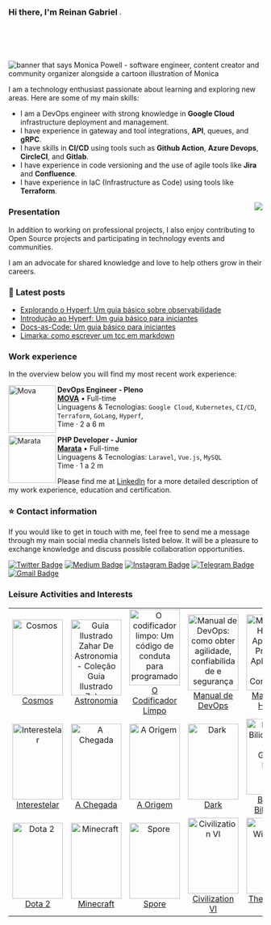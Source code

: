 ### Hi there, I'm Reinan Gabriel <img src="https://media.giphy.com/media/hvRJCLFzcasrR4ia7z/giphy.gif" width="2%">

<img src="https://gitlab.com/reinanhs/reinanhs/-/raw/master/assets/img/header-image.png" alt="banner that says Monica Powell - software engineer, content creator and community organizer alongside a cartoon illustration of Monica">

I am a technology enthusiast passionate about learning and exploring new areas. Here are some of my main skills:

- I am a DevOps engineer with strong knowledge in **Google Cloud** infrastructure deployment and management.
- I have experience in gateway and tool integrations, **API**, queues, and **gRPC**.
- I have skills in **CI/CD** using tools such as **Github Action**, **Azure Devops**, **CircleCI**, and **Gitlab**.
- I have experience in code versioning and the use of agile tools like **Jira** and **Confluence**.
- I have experience in IaC (Infrastructure as Code) using tools like **Terraform**.

<img align='right' src="https://github-readme-stats.vercel.app/api?username=reinanhs&show_icons=true&title_color=4A82B1&text_color=386488&icon_color=4a82b1&bg_color=a1bcd7&cache_seconds=2300">

### Presentation

<p>

In addition to working on professional projects, I also enjoy contributing to Open Source projects and participating in technology events and communities.
<br>

I am an advocate for shared knowledge and love to help others grow in their careers.
</p>

### 📝 Latest posts

- [Explorando o Hyperf: Um guia básico sobre observabilidade](https://medium.com/@reinanhs/explorando-o-hyperf-um-guia-b%C3%A1sico-sobre-observabilidade-1591febfb5c)
- [Introdução ao Hyperf: Um guia básico para iniciantes](https://medium.com/@reinanhs/introdu%C3%A7%C3%A3o-ao-hyperf-um-guia-b%C3%A1sico-para-iniciantes-b5d7dd06b337)
- [Docs-as-Code: Um guia básico para iniciantes](https://medium.com/@reinanhs/docs-as-code-um-guia-b%C3%A1sico-para-iniciantes-b65b1e63b53a)
- [Limarka: como escrever um tcc em markdown](https://youtu.be/zuw0Fo1la2U)

### Work experience

In the overview below you will find my most recent work experience:

[<img align="left" height="94px" width="94px" alt="Mova" src="https://gitlab.com/reinanhs/reinanhs/-/raw/master/assets/img/company/movacredito-logo.jpg"/>](https://mova.vc/)

**DevOps Engineer - Pleno** \
[**MOVA**](https://mova.vc/) • Full-time \
Linguagens & Tecnologias: `Google Cloud`, `Kubernetes`, `CI/CD`, `Terraform`, `GoLang`, `Hyperf`,\
Time · 2 a 6 m
<br/>

[<img align="left" height="94px" width="94px" alt="Marata" src="https://gitlab.com/reinanhs/reinanhs/-/raw/master/assets/img/company/marata-logo.jpg"/>](https://marata.com.br/)

**PHP Developer - Junior** \
[**Marata**](https://marata.com.br/) • Full-time \
Linguagens & Tecnologias: `Laravel`, `Vue.js`, `MySQL`\
Time · 1 a 2 m
<br/>

Please find me at [LinkedIn](https://www.linkedin.com/in/reinanhs/) for a more detailed description of my work experience, education and certification.

### ⭐ Contact information

If you would like to get in touch with me, feel free to send me a message through my main social media channels listed below.
It will be a pleasure to exchange knowledge and discuss possible collaboration opportunities.

<div align="left">

[![Twitter Badge](https://img.shields.io/badge/twitter-%231DA1F2.svg?&style=for-the-badge&logo=twitter&logoColor=white)](https://twitter.com/ReinanGabriel9)
[![Medium Badge](https://img.shields.io/badge/medium-%2312100E.svg?&style=for-the-badge&logo=medium&logoColor=white)](https://medium.com/@reinanhs)
[![Instagram Badge](https://img.shields.io/badge/instagram-%23E4405F.svg?&style=for-the-badge&logo=instagram&logoColor=white)](https://www.instagram.com/reinanhs)
[![Telegram Badge](https://img.shields.io/badge/telegram-1ca0f1?style=for-the-badge&logo=telegram&logoColor=white)](https://t.me/reinanhs)
[![Gmail Badge](https://img.shields.io/badge/gmail-c14438?style=for-the-badge&logo=gmail&logoColor=white)](mailto:reinangabriel1520@gmail.com)

</div>

### Leisure Activities and Interests

<table>
  <tr>
    <td align="center">
      <a href="https://www.amazon.com.br/Cosmos-Carl-Sagan/dp/8535929886">
        <img src="https://gitlab.com/reinanhs/reinanhs/-/raw/master/assets/img/activities/01.jpg" height="150px" width="100px;" alt="Cosmos"/>
      </a>
      <br />
      <a href="https://www.amazon.com.br/Cosmos-Carl-Sagan/dp/8535929886">Cosmos</a>
    </td>
    <td align="center">
      <a href="https://www.amazon.com.br/Guia-Ilustrado-Zahar-Astronomia-Cole%C3%A7%C3%A3o/dp/8571109826">
        <img src="https://gitlab.com/reinanhs/reinanhs/-/raw/master/assets/img/activities/02.jpg" height="150px" width="100px;" alt="Guia Ilustrado Zahar De Astronomia - Coleção Guia Ilustrado Zahar"/>
      </a>
      <br />
      <a href="https://www.amazon.com.br/Guia-Ilustrado-Zahar-Astronomia-Cole%C3%A7%C3%A3o/dp/8571109826">Astronomia</a>
    </td>
    <td align="center">
      <a href="https://www.amazon.com.br/codificador-limpo-conduta-programadores-profissionais/dp/8576086476">
        <img src="https://gitlab.com/reinanhs/reinanhs/-/raw/master/assets/img/activities/03.jpg" height="150px" width="100px;" alt="O codificador limpo: Um código de conduta para programadores profissionais"/>
      </a>
      <br />
      <a href="https://www.amazon.com.br/codificador-limpo-conduta-programadores-profissionais/dp/8576086476">O Codificador Limpo</a>
    </td>
    <td align="center">
      <a href="https://www.amazon.com.br/Manual-DevOps-confiabilidade-organiza%C3%A7%C3%B5es-tecnol%C3%B3gicas/dp/8550802697/">
        <img src="https://gitlab.com/reinanhs/reinanhs/-/raw/master/assets/img/activities/04.jpg" height="150px" width="100px;" alt="Manual de DevOps: como obter agilidade, confiabilidade e segurança em organizações tecnológicas"/>
      </a>
      <br />
      <a href="https://www.amazon.com.br/Manual-DevOps-confiabilidade-organiza%C3%A7%C3%B5es-tecnol%C3%B3gicas/dp/8550802697/">Manual de DevOps</a>
    </td>
    <td align="center">
      <a href="https://www.amazon.com.br/Manual-Hacker-Aplica%C3%A7%C3%B5es-Conhecendo-Utilizadas/dp/857522753X/">
        <img src="https://gitlab.com/reinanhs/reinanhs/-/raw/master/assets/img/activities/06.jpg" height="150px" width="100px;" alt="Manual do Hacker: Aprenda a Proteger Aplicações web Conhecendo as Técnicas de Pentest Utilizadas Pelos Hackers"/>
      </a>
      <br />
      <a href="https://www.amazon.com.br/Manual-Hacker-Aplica%C3%A7%C3%B5es-Conhecendo-Utilizadas/dp/857522753X/">Manual do Hacker</a>
    </td>
  </tr>
  <tr>
    <td align="center">
      <a href="https://play.hbomax.com/page/urn:hbo:page:GYGP7pwQv_ojDXAEAAAFc:type:feature">
        <img src="https://gitlab.com/reinanhs/reinanhs/-/raw/master/assets/img/activities/07.jpg" height="150px" width="100px;" alt="Interestelar"/>
      </a>
      <br />
      <a href="https://play.hbomax.com/page/urn:hbo:page:GYGP7pwQv_ojDXAEAAAFc:type:feature">Interestelar</a>
    </td>
    <td align="center">
      <a href="https://play.google.com/store/movies/details?id=P37B33BLClc">
        <img src="https://gitlab.com/reinanhs/reinanhs/-/raw/master/assets/img/activities/08.jpg" height="150px" width="100px;" alt="A Chegada"/>
      </a>
      <br />
      <a href="https://play.google.com/store/movies/details?id=P37B33BLClc">A Chegada</a>
    </td>
    <td align="center">
      <a href="https://play.google.com/store/movies/details?id=InCsq61G5iw.P">
        <img src="https://gitlab.com/reinanhs/reinanhs/-/raw/master/assets/img/activities/09.jpg" height="150px" width="100px;" alt="A Origem"/>
      </a>
      <br />
      <a href="https://play.google.com/store/movies/details?id=InCsq61G5iw.P">A Origem</a>
    </td>
    <td align="center">
      <a href="https://www.netflix.com/title/80100172">
        <img src="https://gitlab.com/reinanhs/reinanhs/-/raw/master/assets/img/activities/10.jpg" height="150px" width="100px;" alt="Dark"/>
      </a>
      <br />
      <a href="https://www.netflix.com/title/80100172">Dark</a>
    </td>
    <td align="center">
      <a href="https://www.netflix.com/title/81074012">
        <img src="https://gitlab.com/reinanhs/reinanhs/-/raw/master/assets/img/activities/11.jpg" height="150px" width="100px;" alt="Batalha Bilionária: O Caso Google Earth"/>
      </a>
      <br />
      <a href="https://www.netflix.com/title/81074012">Batalha Bilionária</a>
    </td>
  </tr>
  <tr>
    <td align="center">
      <a href="https://www.dota2.com/home">
        <img src="https://gitlab.com/reinanhs/reinanhs/-/raw/master/assets/img/activities/12.jpg" height="150px" width="100px;" alt="Dota 2"/>
      </a>
      <br />
      <a href="https://www.dota2.com/home">Dota 2</a>
    </td>
    <td align="center">
      <a href="https://www.youtube.com/@ReinanHS">
        <img src="https://gitlab.com/reinanhs/reinanhs/-/raw/master/assets/img/activities/14.png" height="150px" width="100px;" alt="Minecraft"/>
      </a>
      <br />
      <a href="https://www.youtube.com/@ReinanHS">Minecraft</a>
    </td>
    <td align="center">
      <a href="https://www.spore.com/">
        <img src="https://gitlab.com/reinanhs/reinanhs/-/raw/master/assets/img/activities/13.jpg" height="150px" width="100px;" alt="Spore"/>
      </a>
      <br />
      <a href="https://www.spore.com/">Spore</a>
    </td>
    <td align="center">
      <a href="https://civilization.com/pt-BR/">
        <img src="https://gitlab.com/reinanhs/reinanhs/-/raw/master/assets/img/activities/15.jpg" height="150px" width="100px;" alt="Civilization VI"/>
      </a>
      <br />
      <a href="https://civilization.com/pt-BR/">Civilization VI</a>
    </td>
    <td align="center">
      <a href="https://www.thewitcher.com/us/en/witcher3">
        <img src="https://gitlab.com/reinanhs/reinanhs/-/raw/master/assets/img/activities/16.png" height="150px" width="100px;" alt="The Witcher 3"/>
      </a>
      <br />
      <a href="https://www.thewitcher.com/us/en/witcher3">The Witcher 3</a>
    </td>
  </tr>
</table>